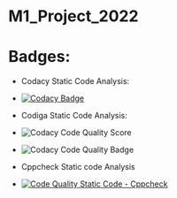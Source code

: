# M1_Project_2022

# Badges:
 * Codacy Static Code Analysis:
 
 * [![Codacy Badge](https://app.codacy.com/project/badge/Grade/ab8c67fa35dd40c4be627330ca352c2d)](https://www.codacy.com/gh/Varsha-5/M1_Project_2022/dashboard?utm_source=github.com&amp;utm_medium=referral&amp;utm_content=Varsha-5/M1_Project_2022&amp;utm_campaign=Badge_Grade)
 
 * Codiga Static Code Analysis:
 
 * ![Codacy Code Quality Score](https://api.codiga.io/project/32184/score/svg)
 
 * ![Codacy Code Quality Badge](https://api.codiga.io/project/32184/status/svg)
 
 * Cppcheck Static code Analysis
 
 * [![Code Quality Static Code - Cppcheck](https://github.com/Varsha-5/M1_Project_2022/actions/workflows/cppcheck.yml/badge.svg)](https://github.com/Varsha-5/M1_Project_2022/actions/workflows/cppcheck.yml)
 
